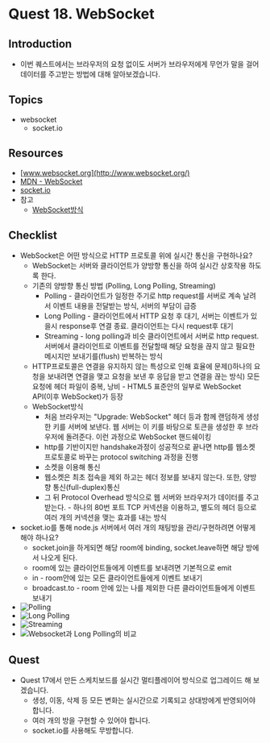 # Quest 18. WebSocket


## Introduction
* 이번 퀘스트에서는 브라우저의 요청 없이도 서버가 브라우저에게 무언가 말을 걸어 데이터를 주고받는 방법에 대해 알아보겠습니다.

## Topics
* websocket
  * socket.io

## Resources
* [www.websocket.org](http://www.websocket.org/)
* [MDN - WebSocket](https://developer.mozilla.org/en-US/docs/Web/API/WebSockets_API)
* [socket.io](http://socket.io/)
* 참고
    * [WebSocket방식](http://adrenal.tistory.com/20)

## Checklist
* WebSocket은 어떤 방식으로 HTTP 프로토콜 위에 실시간 통신을 구현하나요?
    * WebSocket는 서버와 클라이언트가 양방향 통신을 하여 실시간 상호작용 하도록 한다.
    * 기존의 양방향 통신 방법 (Polling, Long Polling, Streaming)
        * Polling - 클라이언트가 일정한 주기로 http request를 서버로 계속 날려서 이벤트 내용을 전달받는 방식, 서버의 부담이 급증
        * Long Polling -  클라이언트에서 HTTP 요청 후 대기, 서버는 이벤트가 있을시 response후 연결 종료. 클라이언트는 다시 request후 대기
        * Streaming - long polling과 비슷 클라이언트에서 서버로 http request. 서버에서 클라이언트로 이벤트를 전달할때 해당 요청을 끊지 않고 필요한 메시지만 보내기를(flush) 반복하는 방식
    * HTTP프로토콜은 연결을 유지하지 않는 특성으로 인해 효율에 문제()하나의 요청을 보내려면 연결을 맺고 요청을 보낸 후 응답을 받고 연결을 끊는 방식) 모든 요청에 헤더 파일이 중복, 낭비 - HTML5 표준안의 일부로 WebSocket API(이후 WebSocket)가 등장
    * WebSocket방식
        * 처음 브라우저는 "Upgrade: WebSocket" 헤더 등과 함께 랜덤하게 생성한 키를 서버에 보낸다. 웹 서버는 이 키를 바탕으로 토큰을 생성한 후 브라우저에 돌려준다. 이런 과정으로 WebSocket 핸드쉐이킹
        * http를 기반이지만 handshake과정이 성공적으로 끝나면 http를 웹소켓 프로토콜로 바꾸는 protocol switching 과정을 진행
        * 소켓을 이용해 통신
        * 웹소켓은 최초 접속을 제외 하고는 헤더 정보를 보내지 않는다. 또한, 양방향 통신(full-duplex)통신
        * 그 뒤 Protocol Overhead 방식으로 웹 서버와 브라우저가 데이터를 주고 받는다. - 하나의 80번 포트 TCP 커넥션을 이용하고, 별도의 헤더 등으로 여러 개의 커넥션을 맺는 효과를 내는 방식
* socket.io를 통해 node.js 서버에서 여러 개의 채팅방을 관리/구현하려면 어떻게 해야 하나요?
    * socket.join을 하게되면 해당 room에 binding, socket.leave하면 해당 방에서 나오게 된다.
    * room에 있는 클라이언트들에게 이벤트를 보내려면 기본적으로 emit
    * in - room안에 있는 모든 클라이언트들에게 이벤트 보내기
    * broadcast.to - room 안에 있는 나를 제외한 다른 클라이언트들에게 이벤트 보내기
* ![Polling](http://2.bp.blogspot.com/-cvWY81etsao/ViZSUVxywxI/AAAAAAAAMHo/wxrd6dIntM8/s320/HttpPolling.gif)
* ![Long Polling](http://2.bp.blogspot.com/-eL9rxi8th2A/ViZSW0ggEwI/AAAAAAAAMH4/k4S4-dRz3t4/s320/HttpLongPolling.gif)
* ![Streaming](http://4.bp.blogspot.com/-sRVlAdeU-Kw/ViZSWw-wB2I/AAAAAAAAMH0/3CmKGISDV-A/s320/HttpStreaming.gif)
* ![Websocket과 Long Polling의 비교](http://d2.naver.com/content/images/2015/06/helloworld-1336-1-1.png)

## Quest
* Quest 17에서 만든 스케치보드를 실시간 멀티플레이어 방식으로 업그레이드 해 보겠습니다.
  * 생성, 이동, 삭제 등 모든 변화는 실시간으로 기록되고 상대방에게 반영되어야 합니다.
  * 여러 개의 방을 구현할 수 있어야 합니다.
  * socket.io를 사용해도 무방합니다.
